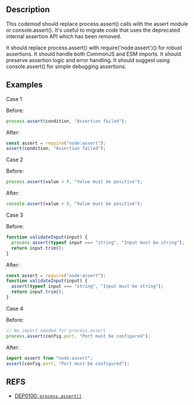 ## Description

This codemod should replace process.assert() calls with the assert module or console.assert(). It's useful to migrate code that uses the deprecated internal assertion API which has been removed.

It should replace process.assert() with require('node:assert')() for robust assertions. It should handle both CommonJS and ESM imports. It should preserve assertion logic and error handling. It should suggest using console.assert() for simple debugging assertions.

## Examples

Case 1

Before:

```js
process.assert(condition, "Assertion failed");
```

After:

```js
const assert = require("node:assert");
assert(condition, "Assertion failed");
```

Case 2

Before:

```js
process.assert(value > 0, "Value must be positive");
```

After:

```js
console.assert(value > 0, "Value must be positive");
```

Case 3

Before:

```js
function validateInput(input) {
  process.assert(typeof input === "string", "Input must be string");
  return input.trim();
}
```

After:

```js
const assert = require("node:assert");
function validateInput(input) {
  assert(typeof input === "string", "Input must be string");
  return input.trim();
}
```

Case 4

Before:

```js
// No import needed for process.assert
process.assert(config.port, "Port must be configured");
```

After:

```js
import assert from "node:assert";
assert(config.port, "Port must be configured");
```

## REFS

- [DEP0100: `process.assert()`](https://nodejs.org/api/deprecations.html#DEP0100)